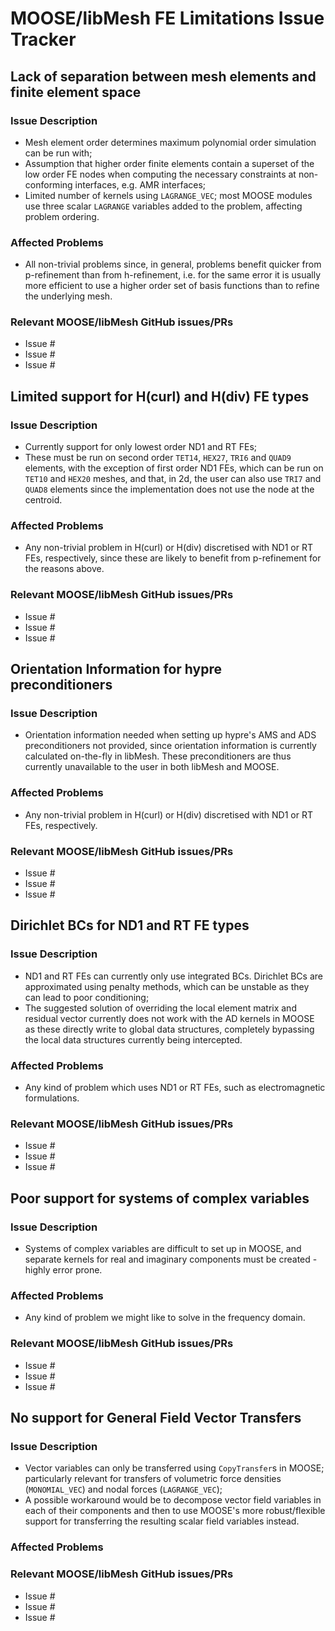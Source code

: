 # MOOSE/libMesh FE Limitations Issue Tracker

## Lack of separation between mesh elements and finite element space

### Issue Description

- Mesh element order determines maximum polynomial order simulation can be run with;
- Assumption that higher order finite elements contain a superset of the low order FE nodes when computing the necessary constraints at non-conforming interfaces, e.g. AMR interfaces;
- Limited number of kernels using `LAGRANGE_VEC`; most MOOSE modules use three scalar `LAGRANGE` variables added to the problem, affecting problem ordering.

### Affected Problems

- All non-trivial problems since, in general, problems benefit quicker from p-refinement than from h-refinement, i.e. for the same error it is usually more efficient to use a higher order set of basis functions than to refine the underlying mesh.

### Relevant MOOSE/libMesh GitHub issues/PRs

- Issue #
- Issue #
- Issue #

## Limited support for H(curl) and H(div) FE types

### Issue Description

- Currently support for only lowest order ND1 and RT FEs;
- These must be run on second order `TET14`, `HEX27`, `TRI6` and `QUAD9` elements, with the exception of first order ND1 FEs, which can be run on `TET10` and `HEX20` meshes, and that, in 2d, the user can also use `TRI7` and `QUAD8` elements since the implementation does not use the node at the centroid.

### Affected Problems

- Any non-trivial problem in H(curl) or H(div) discretised with ND1 or RT FEs, respectively, since these are likely to benefit from p-refinement for the reasons above.

### Relevant MOOSE/libMesh GitHub issues/PRs

- Issue #
- Issue #
- Issue #

## Orientation Information for hypre preconditioners

### Issue Description

- Orientation information needed when setting up hypre's AMS and ADS preconditioners not provided, since orientation information is currently calculated on-the-fly in libMesh. These preconditioners are thus currently unavailable to the user in both libMesh and MOOSE.

### Affected Problems

- Any non-trivial problem in H(curl) or H(div) discretised with ND1 or RT FEs, respectively.

### Relevant MOOSE/libMesh GitHub issues/PRs

- Issue #
- Issue #
- Issue #

## Dirichlet BCs for ND1 and RT FE types

### Issue Description

- ND1 and RT FEs can currently only use integrated BCs. Dirichlet BCs are approximated using penalty methods, which can be unstable as they can lead to poor conditioning;
- The suggested solution of overriding the local element matrix and residual vector currently does not work with the AD kernels in MOOSE as these directly write to global data structures, completely bypassing the local data structures currently being intercepted.

### Affected Problems

- Any kind of problem which uses ND1 or RT FEs, such as electromagnetic formulations.

### Relevant MOOSE/libMesh GitHub issues/PRs

- Issue #
- Issue #
- Issue #

## Poor support for systems of complex variables

### Issue Description

- Systems of complex variables are difficult to set up in MOOSE, and separate kernels for real and imaginary components must be created - highly error prone.

### Affected Problems

- Any kind of problem we might like to solve in the frequency domain.

### Relevant MOOSE/libMesh GitHub issues/PRs

- Issue #
- Issue #
- Issue #

## No support for General Field Vector Transfers

### Issue Description

- Vector variables can only be transferred using `CopyTransfer`s in MOOSE; particularly relevant for transfers of volumetric force densities (`MONOMIAL_VEC`) and nodal forces (`LAGRANGE_VEC`);
- A possible workaround would be to decompose vector field variables in each of their components and then to use MOOSE's more robust/flexible support for transferring the resulting scalar field variables instead.

### Affected Problems

### Relevant MOOSE/libMesh GitHub issues/PRs

- Issue #
- Issue #
- Issue #

